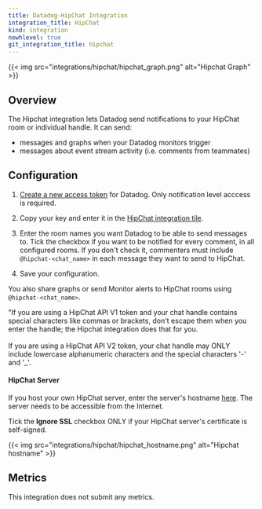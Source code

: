 ```yaml
---
title: Datadog-HipChat Integration
integration_title: HipChat
kind: integration
newhlevel: true
git_integration_title: hipchat
---
```


{{< img src="integrations/hipchat/hipchat_graph.png" alt="Hipchat Graph" >}}

## Overview

The Hipchat integration lets Datadog send notifications to your HipChat room or individual handle. It can send:

* messages and graphs when your Datadog monitors trigger
* messages about event stream activity (i.e. comments from teammates)

## Configuration

1. [Create a new access token](https://www.hipchat.com/admin/api) for Datadog. Only notification level acccess is required.

2. Copy your key and enter it in the [HipChat integration tile](https://app.datadoghq.com/account/settings#integrations/hipchat).

3. Enter the room names you want Datadog to be able to send messages to.
Tick the checkbox if you want to be notified for every comment, in all configured rooms. If you don't check it, commenters must include `@hipchat-<chat_name>` in each message they want to send to HipChat.

4. Save your configuration.

You also share graphs or send Monitor alerts to HipChat rooms using `@hipchat-<chat_name>`.

<div class="alert alert-warning">
"If you are using a HipChat API V1 token and your chat handle contains special characters like commas or brackets, don't escape them when you enter the handle; the Hipchat integration does that for you.<br><br>
If you are using a HipChat API V2 token, your chat handle may ONLY include lowercase alphanumeric characters and the special characters '-' and '_'.
</div>

#### HipChat Server

If you host your own HipChat server, enter the server's hostname [here](https://app.datadoghq.com/account/settings#integrations/hipchat). The server needs to be accessible from the Internet.

Tick the **Ignore SSL** checkbox ONLY if your HipChat server's certificate is self-signed.

{{< img src="integrations/hipchat/hipchat_hostname.png" alt="Hipchat hostname" >}}

## Metrics

This integration does not submit any metrics.

